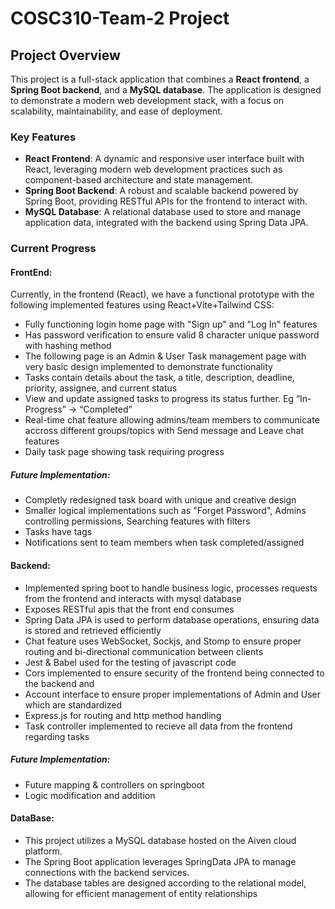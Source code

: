 # COSC310-Team-2 Project

## Project Overview
This project is a full-stack application that combines a **React frontend**, a **Spring Boot backend**, and a **MySQL database**. The application is designed to demonstrate a modern web development stack, with a focus on scalability, maintainability, and ease of deployment.
### Key Features
- **React Frontend**: A dynamic and responsive user interface built with React, leveraging modern web development practices such as component-based architecture and state management.
- **Spring Boot Backend**: A robust and scalable backend powered by Spring Boot, providing RESTful APIs for the frontend to interact with.
- **MySQL Database**: A relational database used to store and manage application data, integrated with the backend using Spring Data JPA.

### Current Progress
#### FrontEnd:
Currently, in the frontend (React), we have a functional prototype with the following implemented features using React+Vite+Tailwind CSS:
* Fully functioning login home page with "Sign up" and "Log In" features 
* Has password verification to ensure valid 8 character unique password with hashing method
* The following page is an Admin & User Task management page with very basic design implemented to demonstrate functionality
* Tasks contain details about the task, a title, description, deadline, priority, assignee, and current status
* View and update assigned tasks to progress its status further. Eg “In-Progress” -> “Completed”
* Real-time chat feature allowing admins/team members to communicate accross different groups/topics with Send message and Leave chat features
* Daily task page showing task requiring progress

##### Future Implementation:
* Completly redesigned task board with unique and creative design
* Smaller logical implementations such as "Forget Password", Admins controlling permissions, Searching features with filters
* Tasks have tags
* Notifications sent to team members when task completed/assigned

#### Backend:
* Implemented spring boot to handle business logic, processes requests from the frontend and interacts with mysql database
* Exposes RESTful apis that the front end consumes
* Spring Data JPA is used to perform database operations, ensuring data is stored and retrieved efficiently
* Chat feature uses WebSocket, Sockjs, and Stomp to ensure proper routing and bi-directional communication between clients
* Jest & Babel used for the testing of javascript code
* Cors implemented to ensure security of the frontend being connected to the backend and
* Account interface to ensure proper implementations of Admin and User which are standardized
* Express.js for routing and http method handling
* Task controller implemented to recieve all data from the frontend regarding tasks

##### Future Implementation:
* Future mapping & controllers on springboot
* Logic modification and addition

#### DataBase:
* This project utilizes a MySQL database hosted on the Aiven cloud platform.
* The Spring Boot application leverages SpringData JPA to manage connections with the backend services.
* The database tables are designed according to the relational model, allowing for efficient management of entity relationships
